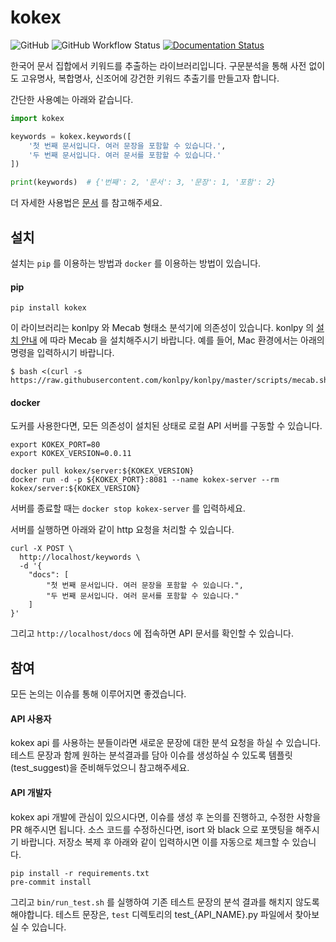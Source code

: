 # kokex

![GitHub](https://img.shields.io/github/license/jsmyung-datansoft/kokex)
![GitHub Workflow Status](https://img.shields.io/github/workflow/status/jsmyung-datansoft/kokex/Python%20package)
[![Documentation Status](https://readthedocs.org/projects/kokex/badge/?version=latest)](https://kokex.readthedocs.io/ko/latest/?badge=latest)

한국어 문서 집합에서 키워드를 추출하는 라이브러리입니다. 
구문분석을 통해 사전 없이도 고유명사, 복합명사, 신조어에 강건한 키워드 추출기를 만들고자 합니다.

간단한 사용예는 아래와 같습니다.

```python
import kokex

keywords = kokex.keywords([
    '첫 번째 문서입니다. 여러 문장을 포함할 수 있습니다.',
    '두 번째 문서입니다. 여러 문서를 포함할 수 있습니다.'
])

print(keywords)  # {'번째': 2, '문서': 3, '문장': 1, '포함': 2}
```
더 자세한 사용법은 [문서](https://kokex.readthedocs.io/) 를 참고해주세요.

## 설치
설치는 `pip` 를 이용하는 방법과 `docker` 를 이용하는 방법이 있습니다.

#### pip

`pip install kokex`

이 라이브러리는 konlpy 와 Mecab 형태소 분석기에 의존성이 있습니다. 
konlpy 의 [설치 안내](https://konlpy.org/ko/v0.5.2/install) 에 따라 Mecab 을 설치해주시기 바랍니다. 예를 들어, Mac 환경에서는 아래의 명령을 입력하시기 바랍니다.

```
$ bash <(curl -s https://raw.githubusercontent.com/konlpy/konlpy/master/scripts/mecab.sh)
```

#### docker
도커를 사용한다면, 모든 의존성이 설치된 상태로 로컬 API 서버를 구동할 수 있습니다.
```
export KOKEX_PORT=80
export KOKEX_VERSION=0.0.11

docker pull kokex/server:${KOKEX_VERSION}
docker run -d -p ${KOKEX_PORT}:8081 --name kokex-server --rm kokex/server:${KOKEX_VERSION}
```

서버를 종료할 때는 `docker stop kokex-server` 를 입력하세요.

서버를 실행하면 아래와 같이 http 요청을 처리할 수 있습니다.
```
curl -X POST \
  http://localhost/keywords \
  -d '{
	"docs": [
		"첫 번째 문서입니다. 여러 문장을 포함할 수 있습니다.", 
		"두 번째 문서입니다. 여러 문서를 포함할 수 있습니다."
	]
}'
```
그리고 `http://localhost/docs` 에 접속하면 API 문서를 확인할 수 있습니다. 

## 참여
모든 논의는 이슈를 통해 이루어지면 좋겠습니다.

#### API 사용자
kokex api 를 사용하는 분들이라면 새로운 문장에 대한 분석 요청을 하실 수 있습니다.
테스트 문장과 함께 원하는 분석결과를 담아 이슈를 생성하실 수 있도록 템플릿(test_suggest)을 준비해두었으니 참고해주세요.

#### API 개발자
kokex api 개발에 관심이 있으시다면, 이슈를 생성 후 논의를 진행하고, 수정한 사항을 PR 해주시면 됩니다.
소스 코드를 수정하신다면, isort 와 black 으로 포맷팅을 해주시기 바랍니다. 저장소 복제 후 아래와 같이 입력하시면 이를 자동으로 체크할 수 있습니다.

```
pip install -r requirements.txt
pre-commit install
```

그리고 `bin/run_test.sh` 를 실행하여 기존 테스트 문장의 분석 결과를 해치지 않도록 해야합니다.
테스트 문장은, `test` 디렉토리의 test_{API_NAME}.py 파일에서 찾아보실 수 있습니다. 